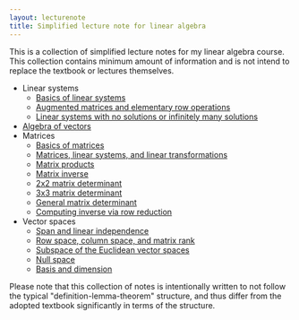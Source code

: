 ```yaml
---
layout: lecturenote
title: Simplified lecture note for linear algebra
---
```


This is a collection of simplified lecture notes for my linear algebra course.
This collection contains minimum amount of information
and is not intend to replace the textbook or lectures themselves.

- Linear systems
  - [Basics of linear systems](linear-systems/)
  - [Augmented matrices and elementary row operations](row-operations/)
  - [Linear systems with no solutions or infinitely many solutions](nonunique/)
- [Algebra of vectors](vectors/)
- Matrices
  - [Basics of matrices](matrices/)
  - [Matrices, linear systems, and linear transformations](matrix-connections/)
  - [Matrix products](matrix-product/)
  - [Matrix inverse](inverse/)
  - [2x2 matrix determinant](determinant-2x2/)
  - [3x3 matrix determinant](determinant-3x3/)
  - [General matrix determinant](determinant-general/)
  - [Computing inverse via row reduction](inverse-computation/)
- Vector spaces
  - [Span and linear independence](independence/)
  - [Row space, column space, and matrix rank](rank/)
  - [Subspace of the Euclidean vector spaces](space/)
  - [Null space](null/)
  - [Basis and dimension](basis/)

Please note that this collection of notes is intentionally written
to not follow the typical "definition-lemma-theorem" structure,
and thus differ from the adopted textbook significantly in terms of the structure.